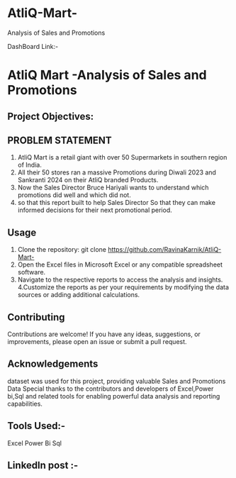 # AtliQ-Mart-
Analysis of Sales and Promotions

DashBoard Link:- 

# AtliQ Mart -Analysis of Sales and Promotions 
## Project Objectives:
## PROBLEM STATEMENT 
1. AtliQ Mart is a retail giant with over 50 Supermarkets in southern region of India.
2. All their 50 stores ran a massive Promotions during Diwali 2023 and Sankranti 2024 on their AtliQ branded Products.
3. Now the Sales Director Bruce Hariyali wants to understand which promotions did well and which did not.
4. so that this report built to help Sales Director So that they can make informed decisions for their next promotional period.


## Usage
1. Clone the repository: git clone https://github.com/RavinaKarnik/AtliQ-Mart-
2. Open the Excel files in Microsoft Excel or any compatible spreadsheet software.
3. Navigate to the respective reports to access the analysis and insights.
4.Customize the reports as per your requirements by modifying the data sources or adding additional calculations.

## Contributing
Contributions are welcome! If you have any ideas, suggestions, or improvements, please open an issue or submit a pull request.

## Acknowledgements
dataset was used for this project, providing valuable Sales and Promotions Data
Special thanks to the contributors and developers of Excel,Power bi,Sql and related tools for enabling powerful data analysis and reporting capabilities.

## Tools Used:-
Excel
Power Bi
Sql

## Linkedln post :- 

